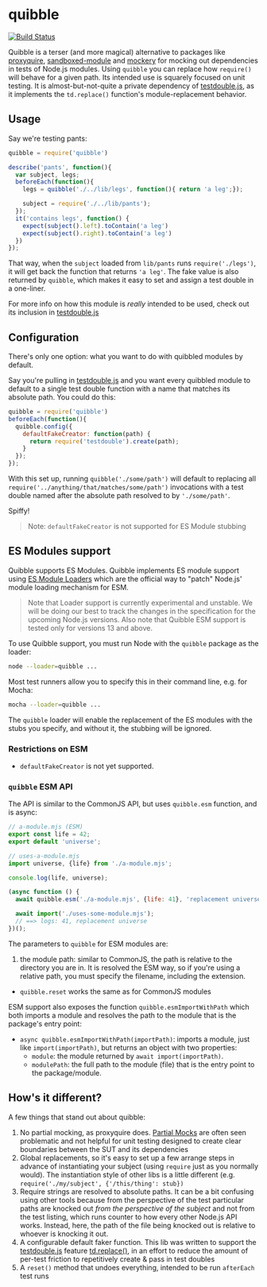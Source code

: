 # quibble

[![Build Status](https://travis-ci.org/testdouble/quibble.svg?branch=master)](https://travis-ci.org/testdouble/quibble)

Quibble is a terser (and more magical) alternative to packages like
[proxyquire](https://github.com/thlorenz/proxyquire),
[sandboxed-module](https://github.com/felixge/node-sandboxed-module) and
[mockery](https://github.com/mfncooper/mockery) for mocking out dependencies
in tests of Node.js modules. Using `quibble` you can replace
how `require()` will behave for a given path. Its intended use is squarely
focused on unit testing. It is almost-but-not-quite a private dependency of
[testdouble.js](https://github.com/testdouble/testdouble.js), as it
implements the `td.replace()` function's module-replacement behavior.

## Usage

Say we're testing pants:

```js
quibble = require('quibble')

describe('pants', function(){
  var subject, legs;
  beforeEach(function(){
    legs = quibble('./../lib/legs', function(){ return 'a leg';});

    subject = require('./../lib/pants');
  });
  it('contains legs', function() {
    expect(subject().left).toContain('a leg')
    expect(subject().right).toContain('a leg')
  })
});
```

That way, when the `subject` loaded from `lib/pants` runs `require('./legs')`,
it will get back the function that returns `'a leg'`. The fake value is also
returned by `quibble`, which makes it easy to set and assign a test double in a
one-liner.

For more info on how this module is _really_ intended to be used, check out its
inclusion in [testdouble.js](https://github.com/testdouble/testdouble.js/blob/master/docs/7-replacing-dependencies.md#nodejs)

## Configuration

There's only one option: what you want to do with quibbled modules by default.

Say you're pulling in [testdouble.js](https://github.com/testdouble/testdouble.js)
and you want every quibbled module to default to a single test double function with
a name that matches its absolute path. You could do this:

```js
quibble = require('quibble')
beforeEach(function(){
  quibble.config({
    defaultFakeCreator: function(path) {
      return require('testdouble').create(path);
    }
  });
});
```

With this set up, running `quibble('./some/path')` will default to replacing all
`require('../anything/that/matches/some/path')` invocations with a test double named
after the absolute path resolved to by `'./some/path'`.

Spiffy!

> Note: `defaultFakeCreator` is not supported for ES Module stubbing

## ES Modules support

Quibble supports ES Modules. Quibble implements ES module support using [ES Module
Loaders](https://nodejs.org/api/esm.html#esm_experimental_loaders) which are the official way to
"patch" Node.js' module loading mechanism for ESM.

> Note that Loader support is currently experimental and unstable. We will be doing our best
  to track the changes in the specification for the upcoming Node.js versions. Also note that
  Quibble ESM support is tested only for versions 13 and above.

To use Quibble support, you must run Node with the `quibble` package as the loader:

```sh
node --loader=quibble ...
```

Most test runners allow you to specify this in their command line, e.g. for Mocha:

```sh
mocha --loader=quibble ...
```

The `quibble` loader will enable the replacement of the ES modules with the stubs you specify, and
without it, the stubbing will be ignored.

### Restrictions on ESM

* `defaultFakeCreator` is not yet supported.

### `quibble` ESM API

The API is similar to the CommonJS API, but uses `quibble.esm` function, and is async:

```js
// a-module.mjs (ESM)
export const life = 42;
export default 'universe';

// uses-a-module.mjs
import universe, {life} from './a-module.mjs';

console.log(life, universe);

(async function () {
  await quibble.esm('./a-module.mjs', {life: 41}, 'replacement universe');

  await import('./uses-some-module.mjs');
  // ==> logs: 41, replacement universe
})();
```

The parameters to `quibble` for ESM modules are:

1. the module path: similar to CommonJS, the path is relative to the directory you are in. It is
   resolved the ESM way, so if you're using a relative path, you must specify the filename,
   including the extension.

* `quibble.reset` works the same as for CommonJS modules

ESM support also exposes the function `quibble.esmImportWithPath` which both imports a module and
resolves the path to the module that is the package's entry point:

* `async quibble.esmImportWithPath(importPath)`: imports a module, just like `import(importPath)`,
  but returns an object with two properties:
  * `module`: the module returned by `await import(importPath)`.
  * `modulePath`: the full path to the module (file) that is the entry point to the package/module.

## How's it different?

A few things that stand out about quibble:

1. No partial mocking, as proxyquire does. [Partial Mocks](https://github.com/testdouble/contributing-tests/wiki/Partial-Mock)
are often seen problematic and not helpful for unit testing designed to create clear boundaries
between the SUT and its dependencies
2. Global replacements, so it's easy to set up a few arrange steps in advance of
instantiating your subject (using `require` just as you normally would). The instantiation
style of other libs is a little different (e.g. `require('./my/subject', {'/this/thing': stub})`
3. Require strings are resolved to absolute paths. It can be a bit confusing using other tools because from the perspective of the test particular paths are knocked out _from the perspective of the subject_ and not from the test listing, which runs counter to how every other Node.js API works. Instead, here, the path of the file being knocked out is relative to whoever is knocking it out.
4. A configurable default faker function. This lib was written to support the [testdouble.js](https://github.com/testdouble/testdouble.js) feature [td.replace()](https://github.com/testdouble/testdouble.js/blob/master/docs/7-replacing-dependencies.md#nodejs), in an effort to reduce the amount of per-test friction to repetitively create & pass in test doubles
5. A `reset()` method that undoes everything, intended to be run `afterEach` test runs


